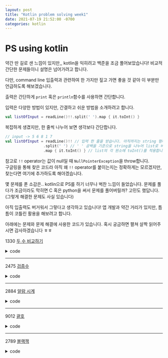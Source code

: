 ```yaml
---
layout: post
title: "Kotlin problem solving week1" 
date: 2021-07-19 21:52:00 -0700
categories: kotlin 
---
```

<h1>PS using kotlin</h1> 
약간 딴 길로 샌 느낌이 있지만,,
kotlin을 익히려고 백준을 조금 풀어보았습니다!
비교적 간단한 문제들이니 설명은 넘어가려고 합니다.

다만, command line 입출력과 관련하여 한 가지만 짚고 가면 좋을 것 같아 이 부분만 언급하도록 해보겠습니다.

출력은 간단하게 `print` 혹은 `println`함수를 사용하면 간단합니다.

입력은 다양한 방법이 있지만, 간결하고 쉬운 방법을 소개하려고 합니다.
```kotlin
val listOfInput = readLine()!!.split(' ').map { it.toInt() }
```

복잡하게 생겼지만, 한 줄씩 나누어 보면 생각보다 간단합니다.

```kotlin
// input -> 5 6 8 1 7
val listOfInput = readLine()!! // 입력 한 줄을 받습니다. 아직까지는 string 형태입니다. "5 6 8 1 7"
				 .split(' ') // ' ' 공백을 기준으로 string을 나누어 list로 바꿉니다. ["5", "6", "8", "1", "7"]
				 .map { it.toInt() } // list의 각 원소에 toInt()를 적용합니다. [5, 6, 8, 1, 7]
``` 

참고로 `!!` operator는 값이 null일 때 `NullPointerException`을 throw합니다.			 
구글링을 통해 찾은 코드라 아직 왜 `!!` operator를 붙이는지는 정확하게는 모르겠지만,
찾는다면 여기에 추가하도록 해야겠습니다.

몇 문제를 푼 소감은.. kotlin으로 PS를 하기 너무나 벅찬 느낌이 들었습니다.
문제를 풀다가 조금이라도 막히면 C 혹은 python을 써서 문제를 풀어버릴까? 고민도 했답니다. (그렇게 해결한 문제도 사실 있습니다)

아직 입출력도 버거워서 그렇다고 생각하고 있습니다! 앱 개발과 약간 거리가 있지만, 틈틈이 코틀린 활용을 해보려고 합니다.

아래에는 문제와 문제 해결에 사용한 코드가 있습니다. 혹시 궁금하면 펼쳐 살짝 읽어주시면 감사하겠습니다 ㅎㅎ

1330 [두 수 비교하기](https://www.acmicpc.net/problem/1330)
<details><summary>code</summary>

```kotlin
fun readInts() = readLine()!!.split(' ').map { it.toInt() }
 
fun main(args: Array<String>) {
    val (a, b) = readInts()
    if (a > b) {
        println('>')
    } else if (a < b){
        println('<')
    } else {
        println("==")
    }
}
```

</details>

---

2475 [검증수](https://www.acmicpc.net/problem/2475)

<details><summary>code</summary>

```kotlin
fun readInts() = readLine()!!.split(' ').map { it.toInt() }

fun main(args: Array<String>) {
     print((readInts().map { it * it }).sum() % 10)
}
```


</details>

---

2884 [알람 시계](https://www.acmicpc.net/problem/2884)
<details><summary>code</summary>

```kotlin
fun readInts() = readLine()!!.split(' ').map { it.toInt() }
 
fun main(args: Array<String>) {
    val (H, M) = readInts()
    var time = H * 60 + M - 45
    
    if (time < 0) {
        time += 60 * 24
    }
    
    println("${time/60} ${time%60}")
}
```
</details>

---

9012 [괄호](https://www.acmicpc.net/problem/9012)
<details><summary>code</summary>

```kotlin
fun main(args: Array<String>) {
    val T = readLine()!!.toInt()
    
    for (i in 1..T) {
        val string = readLine()!!
        var isVPS = true
        var depth = 0
        for (ch in string) {
            if (ch == '(')
                depth += 1
            else if(ch == ')')
                depth -= 1
            if (depth < 0)
                isVPS = false
        }
        if (isVPS && depth == 0)
            isVPS = true
        else if (depth != 0)
            isVPS = false
        
        println("${if (isVPS) "YES" else "NO"}")
    }
}
```
</details>

---

2789 [블랙잭](https://www.acmicpc.net/problem/2789)
<details><summary>code</summary>

```kotlin
fun readInt() = readLine()!!.split(" ").map { it.toInt() }
fun main(args: Array<String>) {
    val (_, sum) = readInt()
    val list = readInt()
    var output = -1

    for (n1 in list) {
        for (n2 in list) {
            for (n3 in list) {
                if (n1 != n2 && n2 != n3 && n1 != n3) {
                    if(n1 + n2 + n3 <= sum && n1 + n2 + n3 > output)
                        output = n1 + n2 + n3
                }
            }
        }
    }

    println(output)

}
```

</details>


